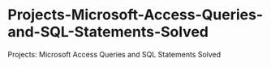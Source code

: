 # Projects-Microsoft-Access-Queries-and-SQL-Statements-Solved
Projects: Microsoft Access Queries and SQL Statements Solved
